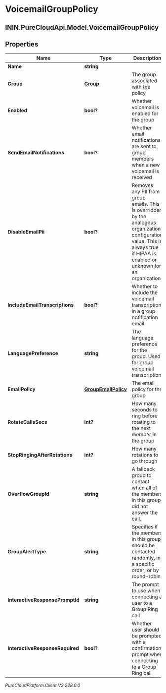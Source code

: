 # VoicemailGroupPolicy

## ININ.PureCloudApi.Model.VoicemailGroupPolicy

## Properties

|Name | Type | Description | Notes|
|------------ | ------------- | ------------- | -------------|
| **Name** | **string** |  | [optional] |
| **Group** | [**Group**](Group) | The group associated with the policy | [optional] |
| **Enabled** | **bool?** | Whether voicemail is enabled for the group | [optional] |
| **SendEmailNotifications** | **bool?** | Whether email notifications are sent to group members when a new voicemail is received | [optional] |
| **DisableEmailPii** | **bool?** | Removes any PII from group emails. This is overridden by the analogous organization configuration value. This is always true if HIPAA is enabled or unknown for an organization. | [optional] |
| **IncludeEmailTranscriptions** | **bool?** | Whether to include the voicemail transcription in a group notification email | [optional] |
| **LanguagePreference** | **string** | The language preference for the group.  Used for group voicemail transcription | [optional] |
| **EmailPolicy** | [**GroupEmailPolicy**](GroupEmailPolicy) | The email policy for the group | [optional] |
| **RotateCallsSecs** | **int?** | How many seconds to ring before rotating to the next member in the group | [optional] |
| **StopRingingAfterRotations** | **int?** | How many rotations to go through | [optional] |
| **OverflowGroupId** | **string** | A fallback group to contact when all of the members in this group did not answer the call. | [optional] |
| **GroupAlertType** | **string** | Specifies if the members in this group should be contacted randomly, in a specific order, or by round-robin. | [optional] |
| **InteractiveResponsePromptId** | **string** | The prompt to use when connecting a user to a Group Ring call | [optional] |
| **InteractiveResponseRequired** | **bool?** | Whether user should be prompted with a confirmation prompt when connecting to a Group Ring call | [optional] |



_PureCloudPlatform.Client.V2 228.0.0_
